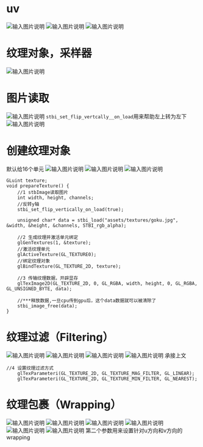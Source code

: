 # uv
![输入图片说明](/imgs/2024-10-24/CDuwYkZkCMvz4JfM.png)
![输入图片说明](/imgs/2024-10-24/4heeFb5A7p8YZCY8.png)
![输入图片说明](/imgs/2024-10-24/RPCKn8MVRifRwRKf.png)
# 纹理对象，采样器
![输入图片说明](/imgs/2024-10-24/l0POoHTQeabrLDWM.png)
# 图片读取
![输入图片说明](/imgs/2024-10-24/YAsEGEXR90Npl2I6.png)
`stbi_set_flip_vertcally__on_load`用来帮助左上转为左下
![输入图片说明](/imgs/2024-10-24/R0m4jMWbwzA94aIb.png)
# 创建纹理对象
默认给16个单元
![输入图片说明](/imgs/2024-10-24/9NjZjRPGvQmfOm9F.png)
![输入图片说明](/imgs/2024-10-24/pUN0izhi7YY04VEl.png)
![输入图片说明](/imgs/2024-10-24/uqbMnbfp9BktGoX0.png)
```
GLuint texture;
void prepareTexture() {
    //1 stbImage读取图片
    int width, height, channels;
    //反转y轴
    stbi_set_flip_vertically_on_load(true);

    unsigned char* data = stbi_load("assets/textures/goku.jpg", &width, &height, &channels, STBI_rgb_alpha);

    //2 生成纹理并激活单元绑定
    glGenTextures(1, &texture);
    //激活纹理单元
    glActiveTexture(GL_TEXTURE0);
    //绑定纹理对象
    glBindTexture(GL_TEXTURE_2D, texture);

    //3 传输纹理数据，开辟显存
    glTexImage2D(GL_TEXTURE_2D, 0, GL_RGBA, width, height, 0, GL_RGBA, GL_UNSIGNED_BYTE, data);

    //***释放数据,一旦cpu传到gpu后，这个data数据就可以被清除了
    stbi_image_free(data);
}
```
# 纹理过滤（Filtering）
![输入图片说明](/imgs/2024-10-24/DTSROjmYHYpdL0zg.png)
![输入图片说明](/imgs/2024-10-24/3NIhr8goyaJ0UCM2.png)
![输入图片说明](/imgs/2024-10-24/vy0l0kfbTHRQavPy.png)
![输入图片说明](/imgs/2024-10-24/sGn7f8f9AodsRPCx.png)
承接上文
```
//4 设置纹理过滤方式
    glTexParameteri(GL_TEXTURE_2D, GL_TEXTURE_MAG_FILTER, GL_LINEAR);
    glTexParameteri(GL_TEXTURE_2D, GL_TEXTURE_MIN_FILTER, GL_NEAREST);
```
# 纹理包裹（Wrapping）

![输入图片说明](/imgs/2024-10-25/V7anbfXirAd7ZZL8.png)
![输入图片说明](/imgs/2024-10-25/d1HLu2Nd5WUGemza.png)
![输入图片说明](/imgs/2024-10-25/9iIDmKNMrN73sTi8.png)
![输入图片说明](/imgs/2024-10-25/DB8wMvTamYMJuZxB.png)
![输入图片说明](/imgs/2024-10-25/0ItGbjJjCNEwLHWh.png)
![输入图片说明](/imgs/2024-10-25/XRLYRlnQa5k8V1mU.png)
第二个参数用来设置针对u方向和v方向的wrapping
<!--stackedit_data:
eyJoaXN0b3J5IjpbNDM5MTA2NDk4LC0yMTE5NTM2MjY4LC05Mj
E3MTMyOTYsLTEzODgwNzIwLC00MjM2NzI3NzcsLTM3MzUzNjM1
OCwtMTUyMzcxMDA3NiwtODg4MDQ3MzgxLC00OTYxODAzNzAsLT
c1NDAwNTMwOCwtMTIwNjI2NjIzMywtMTE2NTkzMTU3OV19
-->